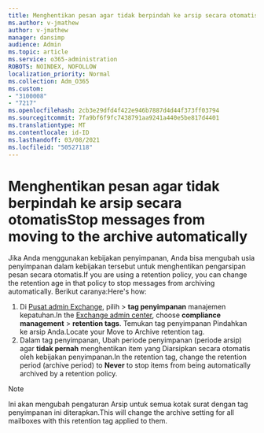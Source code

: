 ```yaml
---
title: Menghentikan pesan agar tidak berpindah ke arsip secara otomatis
ms.author: v-jmathew
author: v-jmathew
manager: dansimp
audience: Admin
ms.topic: article
ms.service: o365-administration
ROBOTS: NOINDEX, NOFOLLOW
localization_priority: Normal
ms.collection: Adm_O365
ms.custom:
- "3100008"
- "7217"
ms.openlocfilehash: 2cb3e29dfd4f422e946b7887d4d44f373ff03794
ms.sourcegitcommit: 7fa9bf6f9fc7438791aa9241a440e5be817d4401
ms.translationtype: MT
ms.contentlocale: id-ID
ms.lasthandoff: 03/08/2021
ms.locfileid: "50527118"
---
```

# <a name="stop-messages-from-moving-to-the-archive-automatically"></a><span data-ttu-id="94ffb-102">Menghentikan pesan agar tidak berpindah ke arsip secara otomatis</span><span class="sxs-lookup"><span data-stu-id="94ffb-102">Stop messages from moving to the archive automatically</span></span>

<span data-ttu-id="94ffb-103">Jika Anda menggunakan kebijakan penyimpanan, Anda bisa mengubah usia penyimpanan dalam kebijakan tersebut untuk menghentikan pengarsipan pesan secara otomatis.</span><span class="sxs-lookup"><span data-stu-id="94ffb-103">If you are using a retention policy, you can change the retention age in that policy to stop messages from archiving automatically.</span></span> <span data-ttu-id="94ffb-104">Berikut caranya:</span><span class="sxs-lookup"><span data-stu-id="94ffb-104">Here's how:</span></span>

1. <span data-ttu-id="94ffb-105">Di [Pusat admin Exchange](https://go.microsoft.com/fwlink/?linkid=2059104), pilih   >  **tag penyimpanan** manajemen kepatuhan.</span><span class="sxs-lookup"><span data-stu-id="94ffb-105">In the [Exchange admin center](https://go.microsoft.com/fwlink/?linkid=2059104), choose **compliance management** > **retention tags**.</span></span> <span data-ttu-id="94ffb-106">Temukan tag penyimpanan Pindahkan ke arsip Anda.</span><span class="sxs-lookup"><span data-stu-id="94ffb-106">Locate your Move to Archive retention tag.</span></span>
2. <span data-ttu-id="94ffb-107">Dalam tag penyimpanan, Ubah periode penyimpanan (periode arsip) agar **tidak pernah** menghentikan item yang Diarsipkan secara otomatis oleh kebijakan penyimpanan.</span><span class="sxs-lookup"><span data-stu-id="94ffb-107">In the retention tag, change the retention period (archive period) to **Never** to stop items from being automatically archived by a retention policy.</span></span>

> [!NOTE]
> <span data-ttu-id="94ffb-108">Ini akan mengubah pengaturan Arsip untuk semua kotak surat dengan tag penyimpanan ini diterapkan.</span><span class="sxs-lookup"><span data-stu-id="94ffb-108">This will change the archive setting for all mailboxes with this retention tag applied to them.</span></span>
